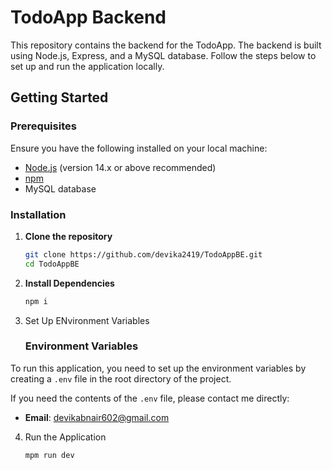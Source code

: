 # TodoApp Backend

This repository contains the backend for the TodoApp. The backend is built using Node.js, Express, and a MySQL database. Follow the steps below to set up and run the application locally.

## Getting Started

### Prerequisites

Ensure you have the following installed on your local machine:

- [Node.js](https://nodejs.org/) (version 14.x or above recommended)
- [npm](https://www.npmjs.com/)
- MySQL database

### Installation

1. **Clone the repository**

   ```bash
   git clone https://github.com/devika2419/TodoAppBE.git
   cd TodoAppBE


  2. **Install Dependencies**

     ```bash
     npm i

  3. Set Up ENvironment Variables

     ### Environment Variables

  To run this application, you need to set up the environment variables by creating a `.env` file in the root directory of the project. 

  If you need the contents of the `.env` file, please contact me directly:

  - **Email**: [devikabnair602@gmail.com](mailto:your.email@example.com)

  4. Run the Application

     ~~~bash
     mpm run dev
     
